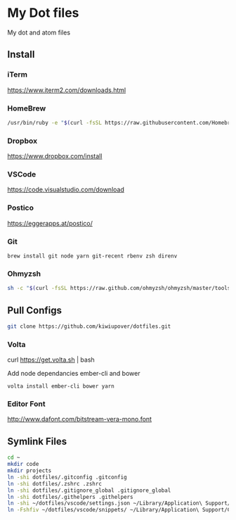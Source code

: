 # My Dot files
My dot and atom files

## Install
### iTerm
https://www.iterm2.com/downloads.html

### HomeBrew
```sh
/usr/bin/ruby -e "$(curl -fsSL https://raw.githubusercontent.com/Homebrew/install/master/install)"
```

### Dropbox
https://www.dropbox.com/install

### VSCode
https://code.visualstudio.com/download

### Postico
https://eggerapps.at/postico/



### Git
```
brew install git node yarn git-recent rbenv zsh direnv

```

### Ohmyzsh
```sh
sh -c "$(curl -fsSL https://raw.github.com/ohmyzsh/ohmyzsh/master/tools/install.sh)"
```

## Pull Configs
```sh
git clone https://github.com/kiwiupover/dotfiles.git
```

### Volta
curl https://get.volta.sh | bash

Add node dependancies ember-cli and bower
```
volta install ember-cli bower yarn
```

### Editor Font
http://www.dafont.com/bitstream-vera-mono.font


## Symlink Files

```sh
cd ~
mkdir code
mkdir projects
ln -shi dotfiles/.gitconfig .gitconfig
ln -shi dotfiles/.zshrc .zshrc
ln -shi dotfiles/.gitignore_global .gitignore_global
ln -shi dotfiles/.githelpers .githelpers
ln -shi ~/dotfiles/vscode/settings.json ~/Library/Application\ Support/Code/User/settings.json
ln -Fshfiv ~/dotfiles/vscode/snippets/ ~/Library/Application\ Support/Code/User
```
